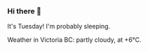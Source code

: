### Hi there :wave:

It's Tuesday! I'm probably sleeping.

Weather in Victoria BC: partly cloudy, at +6°C.
